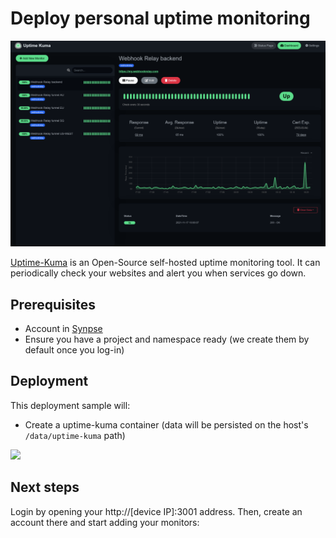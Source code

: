 # Deploy personal uptime monitoring

![screenshot](uptime-kuma.png)

[Uptime-Kuma](https://github.com/louislam/uptime-kuma) is an Open-Source self-hosted uptime monitoring tool. It can periodically check your websites and alert you when services go down.

## Prerequisites

- Account in [Synpse](https://cloud.synpse.net)
- Ensure you have a project and namespace ready (we create them by default once you log-in)

## Deployment

This deployment sample will:
- Create a uptime-kuma container (data will be persisted on the host's `/data/uptime-kuma` path)

<a href="https://cloud.synpse.net/deploy?fileUrl=https://raw.githubusercontent.com/synpse-hq/synpse/main/samples/uptime-kuma/uptime-kuma.yaml" rel="noopener" target="_blank">
  <img src="https://storage.googleapis.com/synpse-misc/deploytosynpse.png"/>
</a>


## Next steps

Login by opening your http://[device IP]:3001 address. Then, create an account there and start adding your monitors:
